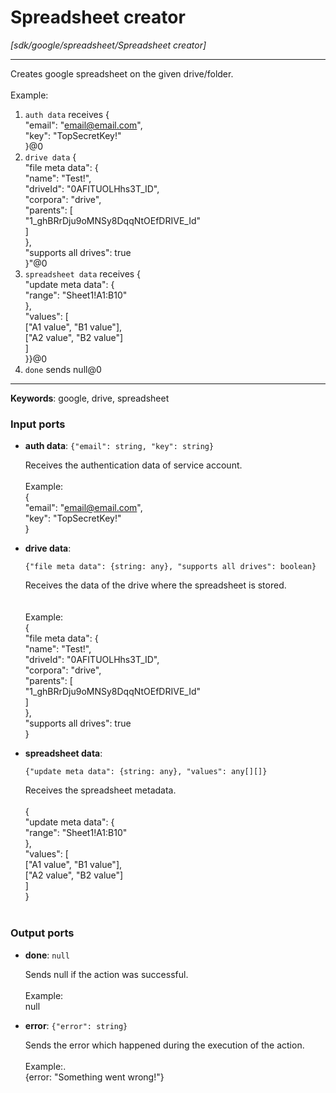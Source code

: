 # Spreadsheet creator

_[sdk/google/spreadsheet/Spreadsheet creator]_

---

Creates google spreadsheet on the given drive/folder.<br>
<br>
Example:<br>
1. `auth data` receives {<br>
  "email": "email@email.com",<br>
  "key": "TopSecretKey!"<br>
}@0 <br>
2. `drive data` {<br>
  "file meta data": {<br>
    "name": "Test!",<br>
    "driveId": "0AFITUOLHhs3T_ID",<br>
    "corpora": "drive",<br>
    "parents": [<br>
      "1_ghBRrDju9oMNSy8DqqNtOEfDRIVE_Id"<br>
    ]<br>
  },<br>
  "supports all drives": true<br>
}"@0<br>
3. `spreadsheet data` receives {<br>
  "update meta data": {<br>
    "range": "Sheet1!A1:B10"<br>
  },<br>
  "values": [<br>
    ["A1 value", "B1 value"],<br>
    ["A2 value", "B2 value"]<br>
  ]<br>
}}@0 <br>
4. `done` sends null@0 <br>

---

__Keywords__: google, drive, spreadsheet

### Input ports

* __auth data__: ` {"email": string, "key": string} `

    Receives the authentication data of service account.<br>
    <br>
    Example: <br>
    {<br>
      "email": "email@email.com",<br>
      "key": "TopSecretKey!"<br>
    }<br>


* __drive data__: 
    ```
    {"file meta data": {string: any}, "supports all drives": boolean}
    ```

    Receives the data of the drive where the spreadsheet is stored.<br>
    <br>
    <br>
    Example:<br>
    {<br>
      "file meta data": {<br>
        "name": "Test!",<br>
        "driveId": "0AFITUOLHhs3T_ID",<br>
        "corpora": "drive",<br>
        "parents": [<br>
          "1_ghBRrDju9oMNSy8DqqNtOEfDRIVE_Id"<br>
        ]<br>
      },<br>
      "supports all drives": true<br>
    }<br>


* __spreadsheet data__: 
    ```
    {"update meta data": {string: any}, "values": any[][]}
    ```

    Receives the spreadsheet metadata.<br>
    <br>
    {<br>
      "update meta data": {<br>
        "range": "Sheet1!A1:B10"<br>
      },<br>
      "values": [<br>
        ["A1 value", "B1 value"],<br>
        ["A2 value", "B2 value"]<br>
      ]<br>
    }<br>
    <br>

### Output ports

* __done__: ` null `

    Sends null if the action was successful.<br>
    <br>
    Example:<br>
    null<br>


* __error__: ` {"error": string} `

    Sends the error which happened during the execution of the action.<br>
    <br>
    Example:.<br>
    {error: "Something went wrong!"}<br>

